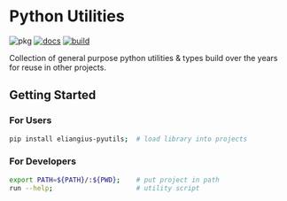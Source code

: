 # Python Utilities
![pkg](https://img.shields.io/pypi/v/eangius-pyutils.svg)
[![docs](https://img.shields.io/badge/docs-passing-green.svg)](https://eangius.github.io/pyutils/)
[![build](https://img.shields.io/github/actions/workflow/status/eangius/pyutils/testing.yml?branch=master)](https://github.com/eangius/pyutils/actions)



Collection of general purpose python utilities & types build over the years for reuse in other projects.


## Getting Started

### For Users
```sh
pip install eliangius-pyutils;  # load library into projects
```

### For Developers
```sh
export PATH=${PATH}/:${PWD};    # put project in path
run --help;                     # utility script
```
